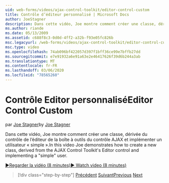 ```yaml
---
uid: web-forms/videos/ajax-control-toolkit/editor-control-custom
title: Contrôle d’éditeur personnalisé | Microsoft Docs
author: JoeStagner
description: Dans cette vidéo, Joe montre comment créer une classe, dérivée du contrôle de l’éditeur de la boîte à outils du contrôle AJAX et implémenter un utilisateur « simple ».
ms.author: riande
ms.date: 05/13/2009
ms.assetid: c688f8c3-0d0d-4ff2-a32b-f93e05fc826b
msc.legacyurl: /web-forms/videos/ajax-control-toolkit/editor-control-custom
msc.type: video
ms.openlocfilehash: 74ab096bf422057d397f1bff36ce99e7bffb27dd
ms.sourcegitcommit: e7e91932a6e91a63e2e46417626f39d6b244a3ab
ms.translationtype: MT
ms.contentlocale: fr-FR
ms.lasthandoff: 03/06/2020
ms.locfileid: "78565260"
---
```

# <a name="editor-control-custom"></a><span data-ttu-id="aa63b-103">Contrôle Editor personnalisé</span><span class="sxs-lookup"><span data-stu-id="aa63b-103">Editor Control Custom</span></span>

<span data-ttu-id="aa63b-104">par [Joe Stagner](https://github.com/JoeStagner)</span><span class="sxs-lookup"><span data-stu-id="aa63b-104">by [Joe Stagner](https://github.com/JoeStagner)</span></span>

<span data-ttu-id="aa63b-105">Dans cette vidéo, Joe montre comment créer une classe, dérivée du contrôle de l’éditeur de la boîte à outils du contrôle AJAX et implémenter un utilisateur « simple ».</span><span class="sxs-lookup"><span data-stu-id="aa63b-105">In this video Joe demonstrates how to create a new class, derived from the AJAX Control Toolkit's Editor control and implementing a "simple" user.</span></span>

[<span data-ttu-id="aa63b-106">&#9654;Regarder la vidéo (8 minutes)</span><span class="sxs-lookup"><span data-stu-id="aa63b-106">&#9654; Watch video (8 minutes)</span></span>](https://channel9.msdn.com/Blogs/ASP-NET-Site-Videos/editor-control-custom)

> [!div class="step-by-step"]
> <span data-ttu-id="aa63b-107">[Précédent](editor-control.md)
> [Suivant](create-a-new-custom-extender.md)</span><span class="sxs-lookup"><span data-stu-id="aa63b-107">[Previous](editor-control.md)
[Next](create-a-new-custom-extender.md)</span></span>
